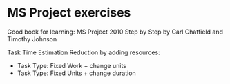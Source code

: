 MS Project exercises
=========

Good book for learning: MS Project 2010 Step by Step by Carl Chatfield and Timothy Johnson

Task Time Estimation Reduction by adding resources:

- Task Type: Fixed Work + change units
- Task Type: Fixed Units + change duration

